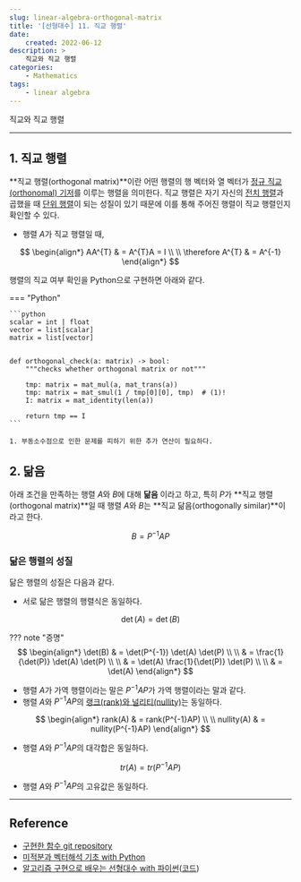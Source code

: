 ```yaml
---
slug: linear-algebra-orthogonal-matrix
title: '[선형대수] 11. 직교 행렬'
date:
    created: 2022-06-12
description: >
    직교와 직교 행렬
categories:
    - Mathematics
tags:
    - linear algebra
---
```


직교와 직교 행렬  

<!-- more -->

---

## 1. 직교 행렬

**직교 행렬(orthogonal matrix)**이란 어떤 행렬의 행 벡터와 열 벡터가 [정규 직교(orthonomal) 기저](./2022-06-06-linear_algebra_orthogonal_qr_decomposition.md/#직교-정규-직교-벡터-정규-직교-공간-정규화)를 이루는 행렬을 의미한다. 직교 행렬은 자기 자신의 [전치 행렬](./2022-05-19-linear_algebra_various_matrix.md/#1-전치-행렬)과 곱했을 때 [단위 행렬](./2022-05-19-linear_algebra_various_matrix.md/#4-단위-행렬)이 되는 성질이 있기 때문에 이를 통해 주어진 행렬이 직교 행렬인지 확인할 수 있다.  

- 행렬 $A$가 직교 행렬일 때,

$$
\begin{align*}
AA^{T} & = A^{T}A = I \\
\\
\therefore A^{T} & = A^{-1}
\end{align*}
$$

행렬의 직교 여부 확인을 Python으로 구현하면 아래와 같다.  

=== "Python"

    ```python
    scalar = int | float
    vector = list[scalar]
    matrix = list[vector]


    def orthogonal_check(a: matrix) -> bool:
        """checks whether orthogonal matrix or not"""

        tmp: matrix = mat_mul(a, mat_trans(a))
        tmp: matrix = mat_smul(1 / tmp[0][0], tmp)  # (1)!
        I: matrix = mat_identity(len(a))

        return tmp == I
    ```

    1. 부동소수점으로 인한 문제를 피하기 위한 추가 연산이 필요하다.  

## 2. 닮음

아래 조건을 만족하는 행렬 $A$와 $B$에 대해 **닮음** 이라고 하고, 특히 $P$가 **직교 행렬(orthogonal matrix)**일 때 행렬 $A$와 $B$는 **직교 닮음(orthogonally similar)**이라고 한다.  

$$
B = P^{-1}AP
$$

### 닮은 행렬의 성질

닮은 행렬의 성질은 다음과 같다.  

- 서로 닮은 행렬의 행렬식은 동일하다.

$$
\det(A) = \det(B)
$$

??? note "증명"
    $$
    \begin{align*}
    \det(B) & = \det(P^{-1}) \det(A) \det(P) \\
    \\
    & = \frac{1}{\det(P)} \det(A) \det(P) \\
    \\
    & =  \det(A) \frac{1}{\det(P)} \det(P) \\
    \\
    & =  \det(A)
    \end{align*}
    $$


- 행렬 $A$가 가역 행렬이라는 말은 $P^{-1}AP$가 가역 행렬이라는 말과 같다.
- 행렬 $A$와 $P^{-1}AP$의 [랭크(rank)와 널리티(nullity)](./2022-05-29-linear_algebra_basis_dimension.md/#7-랭크와-널리티)는 동일하다.

$$
\begin{align*}
rank(A) & = rank(P^{-1}AP) \\
\\
nullity(A) & = nullity(P^{-1}AP)
\end{align*}
$$

- 행렬 $A$와 $P^{-1}AP$의 대각합은 동일하다.

$$
tr(A) = tr(P^{-1}AP)
$$

- 행렬 $A$와 $P^{-1}AP$의 고유값은 동일하다.

---
## Reference
- [구현한 함수 git repository](https://github.com/djccnt15/mathematics)
- [미적분과 벡터해석 기초 with Python](http://www.kyobobook.co.kr/product/detailViewKor.laf?mallGb=KOR&ejkGb=KOR&barcode=9791160735314)
- [알고리즘 구현으로 배우는 선형대수 with 파이썬](http://www.kyobobook.co.kr/product/detailViewKor.laf?mallGb=KOR&ejkGb=KOR&barcode=9791165921125)([코드](https://github.com/bjpublic/linearalgebra))
